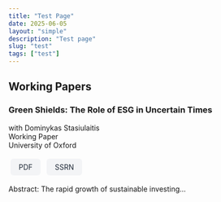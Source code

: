 ```yaml
---
title: "Test Page"
date: 2025-06-05
layout: "simple"
description: "Test page"
slug: "test"
tags: ["test"]
---
```


<!-- Font Awesome CDN -->
<link rel="stylesheet" href="https://cdnjs.cloudflare.com/ajax/libs/font-awesome/6.5.1/css/all.min.css">

<style>
.paper-button {
    display: inline-block;
    padding: 0.5rem 1rem;
    margin: 0.25rem;
    background-color: #f3f4f6;
    color: #1f2937;
    border-radius: 0.375rem;
    text-decoration: none;
    font-size: 0.875rem;
}

.paper-button:hover {
    background-color: #e5e7eb;
}
</style>

## Working Papers

### Green Shields: The Role of ESG in Uncertain Times

with Dominykas Stasiulaitis  
Working Paper  
University of Oxford

<div>
<a href="http://fatih.ai/esg.pdf" class="paper-button"><i class="fas fa-file-pdf"></i> PDF</a>
<a href="https://papers.ssrn.com/sol3/papers.cfm?abstract_id=5278853" class="paper-button"><i class="fas fa-file-alt"></i> SSRN</a>
</div>

Abstract: The rapid growth of sustainable investing...